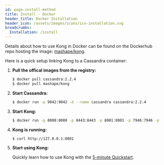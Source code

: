 ```yaml
---
id: page-install-method
title: Install - Docker
header_title: Docker Installation
header_icon: /assets/images/icons/icn-installation.svg
breadcrumbs:
  Installation: /install
---
```


Details about how to use Kong in Docker can be found on the Dockerhub repo hosting the image: [mashape/kong](https://hub.docker.com/r/mashape/kong/).

Here is a quick setup linking Kong to a Cassandra container:

1. **Pull the offical images from the registry:**

    ```bash
    $ docker pull cassandra:2.2.4
    $ docker pull mashape/kong
    ```

2. **Start Cassandra:**

    ```bash
    $ docker run -p 9042:9042 -d --name cassandra cassandra:2.2.4
    ```

3. **Start Kong:**

    ```bash
    $ docker run -p 8000:8000 -p 8443:8443 -p 8001:8001 -p 7946:7946 -p 7946:7946/udp -d --name kong --link cassandra:cassandra mashape/kong
    ```

4. **Kong is running:**

    ```bash
    $ curl http://127.0.0.1:8001
    ```

6. **Start using Kong:**

    Quickly learn how to use Kong with the [5-minute Quickstart](/docs/latest/getting-started/quickstart).
